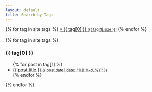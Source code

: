 ```yaml
---
layout: default
title: Search by Tags
---
```

<div>
{% for tag in site.tags %}
    <span class = "tag">
        <a href="#{{ tag[0] | slugify }}"> &raquo; {{ tag[0] }} <small>[{{ tag[1].size }}]</small></a>
    </span>
{% endfor %}
</div>

<br/>

<div>
{% for tag in site.tags %}
    <h3 id="{{ tag[0] | slugify }}">{{ tag[0] }}</h3>
    <ul>
    {% for post in tag[1] %}
        <li>
            <a href="{{ site.baseurl }}{{ post.url }}">{{ post.title }}
            <small class = "post-date">{{ post.date | date: "%B %-d, %Y" }}</small>
            </a>
        </li>
    {% endfor %}
    </ul>
{% endfor %}
</div>
